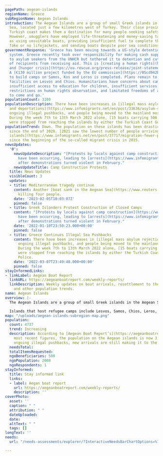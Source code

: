 ```yaml
---
pagePath: aegean-islands
regionName: Greece
subRegionName: Aegean Islands
introduction: The Aegean Islands are a group of small Greek islands in the Aegean
  Sea, located just a few kilometres west of Turkey. Their close proximity to the
  Turkish coast makes them a destination for many people seeking safety in Europe.
  However, smugglers have employed life-threatening and money-saving tactics, such
  as using unsuitable boats, providing insufficient fuel to complete the crossing,
  fake or no lifejackets, and sending boats despite poor sea conditions.
governmentResponse: 'Greece has been moving towards a US-style detention and deportation
  system. Greece recently took over responsibility for making cash support payments
  to asylum seekers from the UNHCR but tethered it to detention and cut large numbers
  of recipients from receiving aid. This is [creating a human rights](https://oxfamilibrary.openrepository.com/bitstream/handle/10546/621307/bp-detention-as-default-greece-asylum-161121-en.pdf;jsessionid=E395A5C0804B9A94EBA2F1D7907AC19F?sequence=1)
  and [hunger crisis](https://eu.rescue.org/press-release/joint-statement-are-you-eligible-eat).
  A [€130 million project funded by the EU commission](https://05cd942b-77f4-4d21-b3ea-797e75ad39b3.filesusr.com/ugd/0d6197_ec32a14581f044499e32a3f8dca9775f.pdf)
  to build camps on Samos, Kos and Leros is completed. Plans remain to build closed
  facilities on Lesvos and Chios. Humanitarians have concerns about camp conditions:
  insufficient access to education for children, insufficient services for residents,
  restrictions on human rights observation, and limitated freedoms of asylum seekers
  to come and go.'
populationCount: 3100
populationDescription: There have been increases in [illegal mass asylum rejections
  and deportations](https://www.infomigrants.net/en/post/33636/asylum-seekers-facing-rejection-in-greece-we-cannot-clap-with-one-hand),
  ongoing illegal pushbacks, and people being moved to the mainland more rapidly.
  During the week 7th to 13th March 2022 alone, [15 boats carrying 506 people](https://aegeanboatreport.com/weekly-reports/)
  were stopped from reaching the islands by either the Turkish Coast Guard or Police.
populationTrend: Down. The population on these islands has been drastically decreasing
  since the end of 2020. [2021 saw the lowest number of people arriving to the Aegean
  islands](https://www.infomigrants.net/en/post/37717/migration-fewer-people-arrived-on-greek-islands-in-2021)
  since the beginning of the so-called migrant crisis in 2015.
newsUpdates:
  '0':
    newsUpdateDescription: "[Protests by locals against camp construction](https://www.infomigrants.net/en/post/37728/greek-islanders-block-ship-full-of-construction-materials-for-migrant-camps)
      have been occurring, leading to [arrests](https://www.infomigrants.net/en/post/38429/protesters-detained-after-violence-breaks-out-at-building-site-of-new-greek-migrant-camp)
      after demonstrations turned violent in February."
    newsUpdateTitle: Camp Construction Protests
  title: News Updates
  visibleCount: 3
  updates:
  - title: Mediterranean tragedy continue
    content: Another [boat sank in the Aegean Sea](https://www.reuters.com/world/europe/four-dead-least-39-rescued-after-migrant-boat-sinks-off-greece-2023-02-05/),
      killing four people.
    date: '2023-02-05T10:03:07Z'
    pinned: false
  - title: Greek Islanders Protest Construction of Closed Camps
    content: "[Protests by locals against camp construction](https://www.infomigrants.net/en/post/37728/greek-islanders-block-ship-full-of-construction-materials-for-migrant-camps)
      have been occurring, leading to [arrests](https://www.infomigrants.net/en/post/38429/protesters-detained-after-violence-breaks-out-at-building-site-of-new-greek-migrant-camp)
      after demonstrations turned violent in February."
    date: '2022-01-10T23:50:23.000+00:00'
    pinned: false
  - title: Greece Continues Illegal Sea Pushbacks
    content: There have been increases in [illegal mass asylum rejections and deportations](https://www.infomigrants.net/en/post/33636/asylum-seekers-facing-rejection-in-greece-we-cannot-clap-with-one-hand),
      ongoing illegal pushbacks, and people being moved to the mainland more rapidly.
      During the week 7th to 13th March 2022 alone, [15 boats carrying 506 people](https://aegeanboatreport.com/weekly-reports/)
      were stopped from reaching the islands by either the Turkish Coast Guard or
      Police.
    date: '2022-03-07T23:49:40.000+00:00'
    pinned: false
stayInformedLinks:
- linkLabel: Aegean Boat Report
  linkURL: https://aegeanboatreport.com/weekly-reports/
  linkDescription: Weekly updates on boat arrivals, resettlement to the mainland,
    and other population trends.
name: Aegean Islands
overview: |-
  The Aegean Islands are a group of small Greek islands in the Aegean Sea, located just a few kilometres west of Turkey. Their proximity to the Turkish coast makes them a destination for many people seeking safety in Europe. However, smugglers have employed life-threatening and money-saving tactics, such as using unsuitable boats, providing insufficient fuel to complete the crossing, supplying fake or no lifejackets, and sending boats despite poor sea conditions.

  Islands that host refugee camps include Lesvos, Samos, Chios, Leros, Kos, and Crete.
map: "/uploads/aegean-islands-subregion-map.png"
population:
  count: 4737
  trend: Increasing
  description: According to [Aegean Boat Report’s](https://aegeanboatreport.com/weekly-reports/)
    most recent figures, the population on the Aegean islands is now 3,829. Despite
    ongoing illegal pushbacks, new arrivals are still making it to the islands.
  needsTotal: 
  totalItemsRequested: 
  ngoBeneficiaries: 500
  ngoPopulation: 2000
  ngoRespondents: 1
stayInformed:
  title: Stay informed link
  links:
  - label: Aegan boat report
    url: https://aegeanboatreport.com/weekly-reports/
    description: ''
coverPhoto:
  asset: ''
  caption: " "
  attribution: " "
  dateUploaded: 
  date: 
  altText: " "
  tags: []
longText: ''
needs:
  url: "/needs-assessments/explorer/?InteractiveNeedsBarChartOptions=%7B%22filters%22%3A%7B%22search%22%3A%22%22%2C%22quarter%22%3A%222023+Q1%22%2C%22region%22%3A%22Greece%22%2C%22subregion%22%3A%22Aegean+Islands%22%7D%2C%22axis%22%3A%7B%22indexBy%22%3A%22Category%22%2C%22groupBy%22%3A%22Item%22%7D%2C%22sort%22%3A%7B%22by%22%3A%22Label%22%2C%22order%22%3A%22Ascending%22%7D%7D&InteractiveNeedsBarChartTitle=Q1+2023+Aegean+islands+"

---
```

